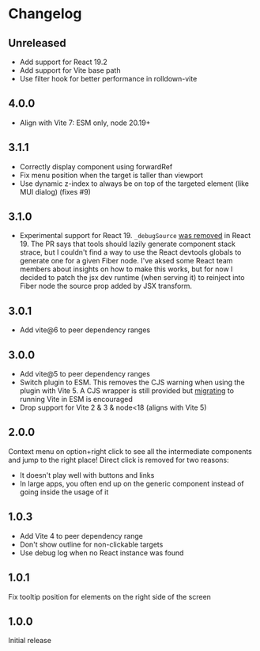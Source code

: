 # Changelog

## Unreleased

- Add support for React 19.2
- Add support for Vite base path
- Use filter hook for better performance in rolldown-vite

## 4.0.0

- Align with Vite 7: ESM only, node 20.19+

## 3.1.1

- Correctly display component using forwardRef
- Fix menu position when the target is taller than viewport
- Use dynamic z-index to always be on top of the targeted element (like MUI dialog) (fixes #9)

## 3.1.0

- Experimental support for React 19. `_debugSource` [was removed](https://github.com/facebook/react/pull/28265) in React 19. The PR says that tools should lazily generate component stack strace, but I couldn't find a way to use the React devtools globals to generate one for a given Fiber node. I've aksed some React team members about insights on how to make this works, but for now I decided to patch the jsx dev runtime (when serving it) to reinject into Fiber node the source prop added by JSX transform.

## 3.0.1

- Add vite@6 to peer dependency ranges

## 3.0.0

- Add vite@5 to peer dependency ranges
- Switch plugin to ESM. This removes the CJS warning when using the plugin with Vite 5. A CJS wrapper is still provided but [migrating](https://vitejs.dev/guide/migration.html#deprecate-cjs-node-api) to running Vite in ESM is encouraged
- Drop support for Vite 2 & 3 & node<18 (aligns with Vite 5)

## 2.0.0

Context menu on option+right click to see all the intermediate components and jump to the right place!
Direct click is removed for two reasons:

- It doesn't play well with buttons and links
- In large apps, you often end up on the generic component instead of going inside the usage of it

## 1.0.3

- Add Vite 4 to peer dependency range
- Don't show outline for non-clickable targets
- Use debug log when no React instance was found

## 1.0.1

Fix tooltip position for elements on the right side of the screen

## 1.0.0

Initial release
